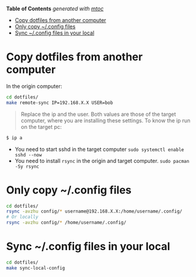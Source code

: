 <!-- START OF TOC !DO NOT EDIT THIS CONTENT MANUALLY-->
**Table of Contents**  *generated with [mtoc](https://github.com/containerscrew/mtoc)*
- [Copy dotfiles from another computer](#copy-dotfiles-from-another-computer)
- [Only copy ~/.config files](#only-copy-~/.config-files)
- [Sync ~/.config files in your local](#sync-~/.config-files-in-your-local)
<!-- END OF TOC -->
# Copy dotfiles from another computer

In the origin computer:

```bash
cd dotfiles/
make remote-sync IP=192.168.X.X USER=bob
```
> Replace the ip and the user. Both values are those of the target computer, where you are installing these settings. To know the ip run on the target pc:

```bash
$ ip a
```

* You need to start sshd in the target computer `sudo systemctl enable sshd --now`
* You need to install `rsync` in the origin and target computer. `sudo pacman -Sy rsync`

# Only copy ~/.config files

```bash
cd dotfiles/
rsync -avzhu config/* username@192.168.X.X:/home/username/.config/
# Or locally
rsync -avzhu config/* /home/username/.config/
```

# Sync ~/.config files in your local

```bash
cd dotfiles/
make sync-local-config
```
